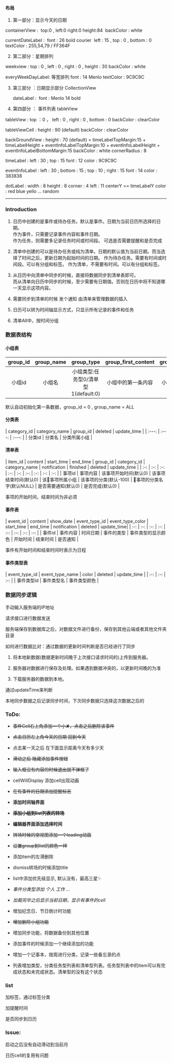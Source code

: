 #### 布局

1. 第一部分：显示今天的日期

containerView :
​    top:0 , left:0 right:0 height:84
​    backColor : white

currentDateLabel :
​    font : 26 bold courier
​    left : 15 , top : 0 , bottom : 0
​    textColor : 255,54,79 / FF364F

2. 第二部分：星期排列

  weekview :
    top : 0 , left : 0 , right : 0 , height : 30
    backColor : white

  everyWeekDayLabel:
    等宽排列
    font : 14 Menlo
    textColor : 9C9C9C

3. 第三部分 ：日期显示部分 CollectionView

    dateLabel :
    ​    font : Menlo 14 bold


4. 第四部分 ： 事件列表 tableView

  tableView :
    top ：0 ， left : 0 , right : 0 , bottom : 0
    backColor : clearColor

  tableViewCell :
    height : 90 (default)
    backColor : clearColor

  backGroundView :
    height : 70 (default)  = timeLabelTopMargin:15 + timeLabelHeight + eventInfoLabelTopMargin:10 + eventInfoLabelHeight + eventInfoLabelBottomMargin:15
    backColor : white
    cornerRadius : 8

  timeLabel :
    left : 30 ; top : 15
    font : 12
    color : 9C9C9C

  eventInfoLabel :
    left : 30 ; bottom : 15 ; top : 10 ; right : 15
    font : 14
    color : 383838

  dotLabel :
    width : 8 height : 8
    corner : 4
    left : 11 centerY == timeLabelY
    color : red blue yello ... random

***

### Introduction

1. 日历中创建的是事件或待办任务。默认是事件。日期为当前日历所选择的日期。    
    作为事件，只需要记录事件内容和事件日期。    
    作为任务，则需要多记录任务时间或时间段。 可选是否需要提醒和是否完成

2. 清单中创建的可以是待办任务或纯为清单。日期的默认值为当前日期。而当选择了时间之后，更新日期为起始时间的日期。
    作为待办任务。需要有时间或时间段。可以有分组和标签。
    作为清单，不需要有时间。可以有分组和标签。

3. 从日历中向清单中同步的时候，直接将数据同步到清单表即可。    
   而从清单向日历中同步的时候，至少需要有日期值。否则在日历中将不知道哪一天显示这项内容。

4. 需要同步到清单的时候 发个通知 由清单来管理数据的插入

5. 日历可以转为时间轴显示方式，只显示所有记录的事件和任务

6. 清单All中，按时间分组

### 数据表结构

#### 小组表

| group_id | group_name | group_type | group_first_content | group_item_count | update_time | deleted |
| :---: | :---: | :---: | :---: | :--: | :--: | :--: |
|  小组id  | 小组名 | 小组类型:任务型0/清单型1(default:0) |小组中的第一条内容 | 小组中的事项数量 | 更新时间 | 是否被删除 |

默认自动初始化第一条数据，group_id = 0 , group_name = ALL

#### 分类表

| category_id | category_name | group_id | deleted | update_time |
| :---: | :---: | :---: |
| 分类id | 分类名 | 分类所属小组 |


#### 清单表

| item_id | content | start_time | end_time | group_id | category_id | category_name | notification | finished | deleted | update_time |
| :-: | :-: | :-: | :-: | :-: | :-: | :-: | :-: | :-: |
| 事项id | 事项内容 | 该事项开始时间(默认0) | 该事项结束时间(默认0) | 该事项所属小组 | 该事项的分类(默认-100) | 事项的分类名字(默认NULL) | 是否需要通知(默认0) | 是否完成(默认0) |

事项的开始时间，结束时间为非必须

#### 事件表

| event_id | content | show_date | event_type_id | event_type_color | start_time | end_time | notification | deleted | update_time|
| :-: | :-: | :-: | :-: | :-: | :-: | :-: | :-: |
| 事件id | 事件内容 | 时间日期 | 事件的类型 | 事件类型的显示颜色 | 开始时间 | 结束时间 | 是否通知 |

事件有开始时间和结束时间时表示为日程

#### 事件类型表

| event_type_id | event_type_name | color | deleted | update_time |
| :-: | :-: | :-: |
| 事件类型id | 事件类型名 | 事件类型颜色 |

### 数据同步逻辑

手动输入服务端的IP地址

请求接口进行数据发送

服务端保存到数据库之后，对数据文件进行备份，保存到其他云端或者其他文件夹目录

如何进行数据比对：通过数据的更新时间判断是否已经进行了同步

1. 将本地新数据(数据更新时间晚于上次接口请求时间的)上传到服务器。

2. 服务器对数据进行保存及处理。如果遇到数据冲突的，以更新时间晚的为准

3. 下载服务器的数据到本地。

通过updateTime来判断

本地同步数据之后记录同步时间，下次同步数据只选择这次数据之后的

### ToDo:

* ~~事件Cell右上角添加一个小✘，点击之后删除该事件~~

* ~~点击日历左上角今天的日期 回到今天~~

* 点击某一天之后 在下面显示距离今天有多少天

* ~~滑动之后 隐藏添加事件按钮~~ 

* ~~输入框没有内容的时候退出就不弹框了~~

* cellWillDisplay 添加cell出现动画

* ~~在有事件的日期添加提醒标志~~

* **添加时间轴界面**

* ~~**添加小组到list列表的转场**~~

*  **编辑器界面添加选择时间**

*  ~~转场时候的空视图添加一个loading动画~~

*  ~~设置group到list的颜色一样~~

* 添加item的左滑删除

* dismiss转场的时候添加title

* list中添加优先级显示, 默认没有，最高三星✨

* _事件分类型添加 个人 工作 ..._

* _加载完毕之后显示当前日期，显示有事件的cell_

* 增加纪念日、节日倒计时功能

* ~~增加删除小组功能~~

* 增加同步功能，将数据备份到其他位置

* 添加事件的时候添加一个继续添加的功能

* 增加一个记事本，按周进行分类，记录一些备忘录的点

* 列表增加类型，分类任务型列表和清单型列表。任务型列表中的item可以有完成状态和未完成状态。清单型的没有这个状态

### list

加标签，通过标签分类

加提醒时间

是否同步到日历

### Issue:

启动之后没有自动滑动到当前月

日历cell的复用有问题
